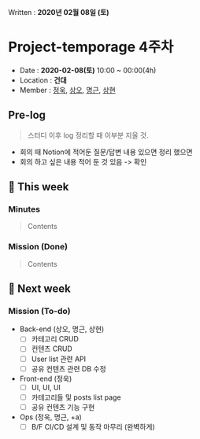 Written : __2020년 02월 08일 (토)__

<!-- member link here -->
[정욱]: https://github.com/bin-e
[상오]: https://github.com/sang5c
[명근]: https://github.com/dding-g
[상현]: https://github.com/SangHyeonAn
<!-- /END -->

# Project-temporage 4주차
- Date : __2020-02-08(토)__ 10:00 ~ 00:00(4h)
- Location : __건대__
- Member : [정욱], [상오], [명근], [상현]

## Pre-log
> 스터디 이후 log 정리할 때 이부분 지울 것.
- 회의 때 Notion에 적어둔 질문/답변 내용 있으면 정리 했으면
- 회의 하고 싶은 내용 적어 둔 것 있음 -> 확인

## :bow_and_arrow: This week
### Minutes
> Contents
### Mission (Done)
> Contents

## :dart: Next week
### Mission (To-do)
- Back-end (상오, 명근, 상현)
  - [ ] 카테고리 CRUD
  - [ ] 컨텐츠 CRUD
  - [ ] User list 관련 API
  - [ ] 공유 컨텐츠 관련 DB 수정

- Front-end (정욱)
  - [ ] UI, UI, UI
  - [ ] 카테고리들 및 posts list page
  - [ ] 공유 컨텐츠 기능 구현

- Ops (정욱, 명근, +a)
  - [ ] B/F CI/CD 설계 및 동작 마무리 (완벽하게)